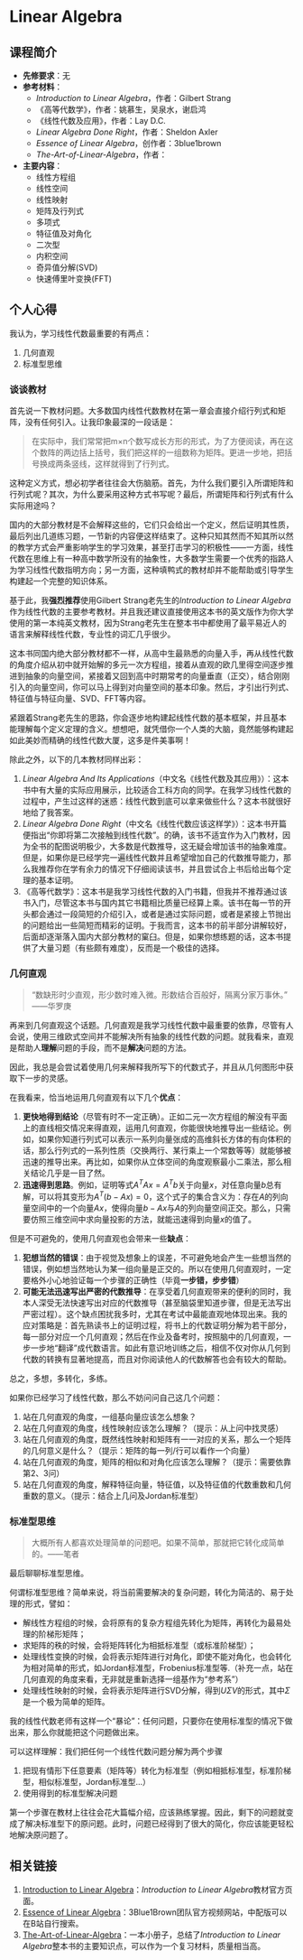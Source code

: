 # Linear Algebra

## 课程简介

* **先修要求**：无
* **参考材料**：
    * _Introduction to Linear Algebra_，作者：Gilbert Strang
    * 《高等代数学》，作者：姚慕生，吴泉水，谢启鸿
    * 《线性代数及应用》，作者：Lay D.C.
    * _Linear Algebra Done Right_，作者：Sheldon Axler
    * _Essence of Linear Algebra_，创作者：3blue1brown
    * _The-Art-of-Linear-Algebra_，作者：
* **主要内容**：
    * 线性方程组
    * 线性空间
    * 线性映射
    * 矩阵及行列式
    * 多项式
    * 特征值及对角化
    * 二次型
    * 内积空间
    * 奇异值分解(SVD)
    * 快速傅里叶变换(FFT)

## 个人心得

我认为，学习线性代数最重要的有两点：

1. 几何直观
2. 标准型思维

### 谈谈教材

首先说一下教材问题。大多数国内线性代数教材在第一章会直接介绍行列式和矩阵，没有任何引入。让我印象最深的一段话是：

> 在实际中，我们常常把m×n个数写成长方形的形式，为了方便阅读，再在这个数阵的两边括上括号，我们把这样的一组数称为矩阵。更进一步地，把括号换成两条竖线，这样就得到了行列式。

这种定义方式，想必初学者往往会大伤脑筋。首先，为什么我们要引入所谓矩阵和行列式呢？其次，为什么要采用这种方式书写呢？最后，所谓矩阵和行列式有什么实际用途吗？

国内的大部分教材是不会解释这些的，它们只会给出一个定义，然后证明其性质，最后列出几道练习题，一节新的内容便这样结束了。这种只知其然而不知其所以然的教学方式会严重影响学生的学习效果，甚至打击学习的积极性——一方面，线性代数在思维上有一种高中数学所没有的抽象性，大多数学生需要一个优秀的指路人为学习线性代数指明方向；另一方面，这种填鸭式的教材却并不能帮助或引导学生构建起一个完整的知识体系。

基于此，我**强烈推荐**使用Gilbert Strang老先生的*Introduction to Linear Algebra*作为线性代数的主要参考教材。并且我还建议直接使用这本书的英文版作为你大学使用的第一本纯英文教材，因为Strang老先生在整本书中都使用了最平易近人的语言来解释线性代数，专业性的词汇几乎很少。

这本书同国内绝大部分教材都不一样，从高中生最熟悉的向量入手，再从线性代数的角度介绍从初中就开始解的多元一次方程组，接着从直观的欧几里得空间逐步推进到抽象的向量空间，紧接着又回到高中时期常考的向量垂直（正交），结合刚刚引入的向量空间，你可以马上得到对向量空间的基本印象。然后，才引出行列式、特征值与特征向量、SVD、FFT等内容。

紧跟着Strang老先生的思路，你会逐步地构建起线性代数的基本框架，并且基本能理解每个定义定理的含义。想想吧，就凭借你一个人类的大脑，竟然能够构建起如此美妙而精确的线性代数大厦，这多是件美事啊！

除此之外，以下的几本教材同样出彩：

1. _Linear Algebra And Its Applications_（中文名《线性代数及其应用》）：这本书中有大量的实际应用展示，比较适合工科方向的同学。在我学习线性代数的过程中，产生过这样的迷惑：线性代数到底可以拿来做些什么？这本书就很好地给了我答案。
2. _Linear Algebra Done Right_（中文名《线性代数应该这样学》）：这本书开篇便指出“你即将第二次接触到线性代数”。的确，该书不适宜作为入门教材，因为全书的配图说明极少，大多数是代数推导，这无疑会增加该书的抽象难度。但是，如果你是已经学完一遍线性代数并且希望增加自己的代数推导能力，那么我推荐你在学有余力的情况下仔细阅读该书，并且尝试合上书后给出每个定理的基本证明。
3. 《高等代数学》：这本书是我学习线性代数的入门书籍，但我并不推荐通过该书入门，尽管这本书与国内其它书籍相比质量已经算上乘。该书在每一节的开头都会通过一段简短的介绍引入，或者是通过实际问题，或者是紧接上节抛出的问题给出一些简短而精彩的证明。于我而言，这本书的前半部分讲解较好，后面却逐渐落入国内大部分教材的窠臼。但是，如果你想练题的话，这本书提供了大量习题（有些颇有难度），反而是一个极佳的选择。

### 几何直观

>“数缺形时少直观，形少数时难入微。形数结合百般好，隔离分家万事休。”
>——华罗庚

再来到几何直观这个话题。几何直观是我学习线性代数中最重要的依靠，尽管有人会说，使用三维欧式空间并不能解决所有抽象的线性代数的问题。就我看来，直观是帮助人**理解**问题的手段，而不是**解决**问题的方法。

因此，我总是会尝试着使用几何来解释我所写下的代数式子，并且从几何图形中获取下一步的灵感。

在我看来，恰当地运用几何直观有以下几个**优点**：

1. **更快地得到结论**（尽管有时不一定正确）。正如二元一次方程组的解没有平面上的直线相交情况来得直观，运用几何直观，你能很快地推导出一些结论。例如，如果你知道行列式可以表示一系列向量张成的高维斜长方体的有向体积的话，那么行列式的一系列性质（交换两行、某行乘上一个常数等等）就能够被迅速的推导出来。再比如，如果你从立体空间的角度观察最小二乘法，那么相关结论几乎是一目了然。
2. **迅速得到思路**。例如，证明等式$A^TAx = A^Tb$关于向量$x$，对任意向量$b$总有解，可以将其变形为$A^T (b - Ax) = 0$，这个式子的集合含义为：存在$A$的列向量空间中的一个向量$Ax$，使得向量$b - Ax$与$A$的列向量空间正交。那么，只需要仿照三维空间中求向量投影的方法，就能迅速得到向量$x$的值了。

但是不可避免的，使用几何直观也会带来一些**缺点**：

1. **犯想当然的错误**：由于视觉及想象上的误差，不可避免地会产生一些想当然的错误，例如想当然地认为某一组向量是正交的。所以在使用几何直观时，一定要格外小心地验证每一个步骤的正确性（毕竟**一步错，步步错**）
2. **可能无法迅速写出严密的代数推导**：在享受着几何直观带来的便利的同时，我本人深受无法快速写出对应的代数推导（甚至脑袋里知道步骤，但是无法写出严密过程）。这个缺点困扰我多时，尤其在考试中最能直观地体现出来。我的应对策略是：首先熟读书上的证明过程，将书上的代数证明分解为若干部分，每一部分对应一个几何直观；然后在作业及备考时，按照脑中的几何直观，一步一步地“翻译”成代数语言。如此有意识地训练之后，相信不仅对你从几何到代数的转换有显著地提高，而且对你阅读他人的代数解答也会有较大的帮助。

总之，多想，多转化，多练。

如果你已经学习了线性代数，那么不妨问问自己这几个问题：

1. 站在几何直观的角度，一组基向量应该怎么想象？
2. 站在几何直观的角度，线性映射应该怎么理解？（提示：从上问中找灵感）
3. 站在几何直观的角度，既然线性映射和矩阵有一一对应的关系，那么一个矩阵的几何意义是什么？（提示：矩阵的每一列/行可以看作一个向量）
4. 站在几何直观的角度，矩阵的相似和对角化应该怎么理解？（提示：需要依靠第2、3问）
5. 站在几何直观的角度，解释特征向量，特征值，以及特征值的代数重数和几何重数的意义。（提示：结合上几问及Jordan标准型）

### 标准型思维

>大概所有人都喜欢处理简单的问题吧。如果不简单，那就把它转化成简单的。——笔者

最后聊聊标准型思维。

何谓标准型思维？简单来说，将当前需要解决的复杂问题，转化为简洁的、易于处理的形式，譬如：

- 解线性方程组的时候，会将原有的复杂方程组先转化为矩阵，再转化为最易处理的阶梯形矩阵；
- 求矩阵的秩的时候，会将矩阵转化为相抵标准型（或标准阶梯型）；
- 处理线性变换的时候，会将表示矩阵进行对角化，即使不能对角化，也会转化为相对简单的形式，如Jordan标准型，Frobenius标准型等.（补充一点，站在几何直观的角度来看，无非就是重新选择一组基作为“参考系”）
- 处理线性映射的时候，会将表示矩阵进行SVD分解，得到$U\Sigma V$的形式，其中$\Sigma$是一个极为简单的矩阵。

我的线性代数老师有这样一个“暴论”：任何问题，只要你在使用标准型的情况下做出来，那么你就能把这个问题做出来。

可以这样理解：我们把任何一个线性代数问题分解为两个步骤

1. 把现有情形下任意要素（矩阵等）转化为标准型（例如相抵标准型，标准阶梯型，相似标准型，Jordan标准型...）
2. 使用得到的标准型解决问题

第一个步骤在教材上往往会花大篇幅介绍，应该熟练掌握。因此，剩下的问题就变成了解决标准型下的原问题。此时，问题已经得到了很大的简化，你应该能更轻松地解决原问题了。

## 相关链接
1. [Introduction to Linear Algebra](https://math.mit.edu/~gs/linearalgebra/)：*Introduction to Linear Algebra*教材官方页面。
2. [Essence of Linear Algebra](https://www.3blue1brown.com/topics/linear-algebra)：3Blue1Brown团队官方视频网站，中配版可以在B站自行搜索。
3. [The-Art-of-Linear-Algebra](https://github.com/kenjihiranabe/The-Art-of-Linear-Algebra)：一本小册子，总结了*Introduction to Linear Algebra*整本书的主要知识点，可以作为一个复习材料，质量相当高。